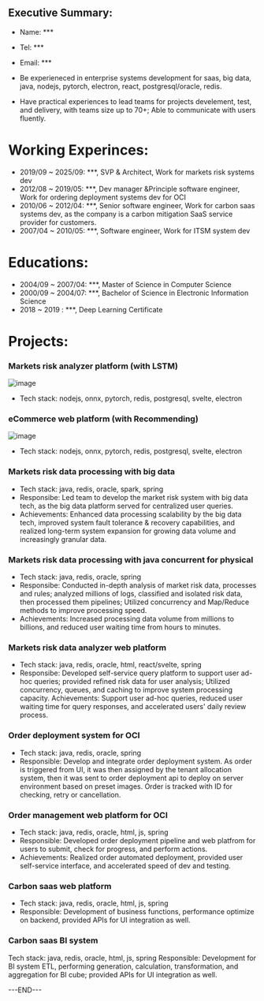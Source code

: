 ## Executive Summary:
* Name: ***
* Tel: ***
* Email: ***


* Be experieneced in enterprise systems development for saas, big data, java, nodejs, pytorch, electron, react, postgresql/oracle, redis.
* Have practical experiences to lead teams for projects develement, test, and delivery, with teams size up to 70+; Able to communicate with users fluently.


# Working Experinces:
* 2019/09 ~ 2025/09: ***, SVP & Architect, Work for markets risk systems dev
* 2012/08 ~ 2019/05: ***, Dev manager &Principle software engineer, Work for ordering deployment systems dev for OCI
* 2010/06 ~ 2012/04: ***, Senior software engineer, Work for carbon saas systems dev, as the company is a carbon mitigation SaaS service provider for customers.
* 2007/04 ~ 2010/05: ***, Software engineer, Work for ITSM system dev

# Educations:
* 2004/09 ~ 2007/04: ***, Master of Science in Computer Science
* 2000/09 ~ 2004/07: ***, Bachelor of Science in Electronic Information Science
* 2018    ~ 2019   : ***, Deep Learning Certificate


# Projects:

### Markets risk analyzer platform (with LSTM)
<img alt="image" src="https://github.com/user-attachments/assets/31e41ff1-087d-4b11-a1c8-4eea0ae3b29d" />

* Tech stack: nodejs, onnx, pytorch, redis, postgresql, svelte, electron


### eCommerce web platform (with Recommending)
<img alt="image" src="https://github.com/user-attachments/assets/0c803cd1-3d5c-40fe-b2d6-69625de64e2d" />

* Tech stack: nodejs, onnx, pytorch, redis, postgresql, svelte, electron


### Markets risk data processing with big data
* Tech stack: java, redis, oracle, spark, spring
* Responsibe: Led team to develop the market risk system with big data tech, as the big data platform served for centralized user queries.
* Achievements: Enhanced data processing scalability by the big data tech, improved system fault tolerance & recovery capabilities, and realized long-term system expansion for growing data volume and increasingly granular data.

### Markets risk data processing with java concurrent for physical
* Tech stack: java, redis, oracle, spring
* Responsibe: Conducted in-depth analysis of market risk data, processes and rules; analyzed millions of logs, classified and isolated risk data, then processed them pipelines; Utilized concurrency and Map/Reduce methods to improve processing speed.
* Achievements: Increased processing data volume from millions to billions, and reduced user waiting time from hours to minutes.


### Markets risk data analyzer web platform
* Tech stack: java, redis, oracle, html, react/svelte, spring
* Responsibe: Developed self-service query platform to support user ad-hoc queries; provided refined risk data for user analysis; Utilized concurrency, queues, and caching to improve system processing capacity.
Achievements: Support user ad-hoc queries, reduced user waiting time for query responses, and accelerated users' daily review process.

### Order deployment system for OCI
* Tech stack: java, redis, oracle, spring
* Responsible: Develop and integrate order deployment system. As order is triggered from UI, it was then assigned by the tenant allocation system, then it was sent to order deployment api to deploy on server environment based on preset images. Order is tracked with ID for checking, retry or cancellation.

### Order management web platform for OCI
* Tech stack: java, redis, oracle, html, js, spring
* Responsible: Developed order deployment pipeline and web platfrom for users to submit, check for progress, and perform actions.
* Achievements: Realized order automated deployment, provided user self-service interface, and accelerated speed of dev and testing.

### Carbon saas web platform
* Tech stack: java, redis, oracle, html, js, spring
* Responsible: Development of business functions,  performance optimize on backend, provided APIs for UI integration as well.

### Carbon saas BI system
Tech stack: java, redis, oracle, html, js, spring
Responsible: Development for BI system ETL, performing generation, calculation, transformation, and aggregation for BI cube; provided APIs for UI integration as well.

---END---
